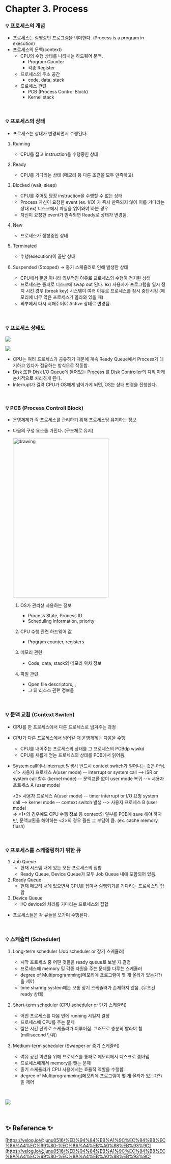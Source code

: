 # Chapter 3. Process

### 💡 프로세스의 개념

- 프로세스는 실행중인 프로그램을 의미한다. (Process is a program in execution)
- 프로세스의 문맥(context)
  - CPU의 수행 상태를 나타내는 하드웨어 문맥.
    - Program Counter
    - 각종 Register
  - 프로세스의 주소 공간
    - code, data, stack
  - 프로세스 관련
    - PCB (Process Control Block)
    - Kernel stack

<br>

### 💡 프로세스의 상태

- 프로세스는 상태가 변경되면서 수행된다.

1. Running
   - CPU를 잡고 Instruction을 수행중인 상태
       
2. Ready
   - CPU를 기다리는 상태 (메모리 등 다른 조건을 모두 만족하고)
       
3. Blocked (wait, sleep)
    - CPU를 주어도 당장 instruction을 수행할 수 없는 상태
    - Process 자신이 요청한 event (ex. I/O) 가 즉시 만족되지 않아 이를 기다리는 상태
     ex) 디스크에서 파일을 얽어와야 하는 경우
    - 자신이 요청한 event가 만족되면 Ready로 상태가 변경됨.
       
4. New
   - 프로세스가 생성중인 상태
       
5. Terminated
   - 수행(execution)이 끝난 상태
    
6. Suspended (Stopped) -> 중기 스케쥴러로 인해 발생한 상태
    - CPU에서 뿐만 아니라 외부적인 이유로 프로세스의 수행이 정지된 상태
    - 프로세스는 통째로 디스크에 swap out 된다.
        ex) 사용자가 프로그램을 일시 정지 시킨 경우 (break key) 시스템이 여러 이유로 프로세스를 잠시 중단시킴
            (메모리에 너무 많은 프로세스가 올라와 있을 때)
    - 외부에서 다시 시해주어야 Active 상태로 변경됨.


<br>

### 💡 프로세스 상태도

![](../../image/process_state_diagram.png)

![](../../image/process_status.png)

- CPU는 여러 프로세스가 공유하기 때문에 계속 Ready Queue에서 Process가 대기하고 있다가 점유하는 방식으로 작동함.
- Disk 또한 Disk I/O Queue에 들어있는 Process 를 Disk Controller의 지휘 아래 순차적으로 처리하게 된다.
- Interrupt가 걸려 CPU가 OS에게 넘어가게 되면, OS는 상태 변경을 진행한다.

<br>

### 💡 PCB (Process Controll Block)
- 운영체제가 각 프로세스를 관리하기 위해 프로세스당 유지하는 정보
- 다음의 구성 요소를 가진다. (구조체로 유지)

    <img src="../../image/PCB.png" alt="drawing" width="300" height="500"/>
 
    1. OS가 관리상 사용하는 정보
        - Process State, Process ID
        - Scheduling Information, priority
        
    2. CPU 수행 관련 하드웨어 값
        - Program counter, registers
      
    3. 메모리 관련
        - Code, data, stack의 메모리 위치 정보
      
    4. 파일 관련
        - Open file descriptors,,,
        - 그 외 리소스 관련 정보들

<br>

### 💡 문맥 교환 (Context Switch)
- CPU를 한 프로세스에서 다른 프로세스로 넘겨주는 과정
- CPU가 다른 프로세스에서 넘어갈 때 운영체제는 다음을 수행
    - CPU를 내어주는 프로세스의 상태를 그 프로세스의 PCBdp wjwkd
    - CPU를 새롭게 얻는 프로세스의 상태를 PCB에서 읽어옴.
    
- System call이나 Interrupt 발생시 반드시 context switch가 일어나는 것은 아님.      
    <1> 사용자 프로세스 A(user mode) -- interrupt or system call --> ISR or system call 함수 (kernel mode) -- 문맥교환 없이 user mode 복귀 --> 샤용자 프로세스 A (user mode)
  
    <2> 사용자 프로세스 A(user mode) -- timer interrupt or I/O 요청 system call --> kernel mode -- context switch 발생 --> 사용자 프로세스 B (user mode)   
    => <1>의 경우에도 CPU 수행 정보 등 context의 일부를 PCB에 save 해야 하지만, 문맥교환을 해야하는 <2>의 경우 훨씬 그 부담이 큼. (ex. cache memory flush)

<br>

### 💡 프로세스를 스케줄링하기 위한 큐
1. Job Queue
    - 현재 시스템 내에 있는 모든 프로세스의 집합
    - Ready Queue, Device Queue가 모두 Job Queue 내에 포함되어 있음.
2. Ready Queue
    - 현재 메모리 내에 있으면서 CPU를 잡아서 실행되기를 기다리는 프로세스의 집합
3. Device Queue
    - I/O device의 처리를 기다리는 프로세스의 집합
- 프로세스들은 각 큐들을 오가며 수행된다.

<br>

### 💡 스케쥴러 (Scheduler)
1. Long-term scheduler (Job scheduler or 장기 스케쥴러)
    - 시작 프로세스 중 어떤 것들을 ready queue로 보낼 지 결정
    - 프로세스에 memory 및 각종 자원을 주는 문제를 다루는 스케쥴러
    - degree of Multiprogramming(메모리에 프로그램이 몇 개 올라가 있는가?) 을 제어
    - time sharing system에는 보통 장기 스케쥴러가 존재하지 않음. (무조건 ready 상태)
    
2. Short-term scheduler (CPU scheduler or 단기 스케쥴러)
    - 어떤 프로세스를 다음 번에 running 시킬지 결정
    - 프로세스에 CPU를 주는 문제
    - 짧은 시간 단위로 스케쥴러가 이루어짐. 그러므로 충분히 빨라야 함 (millisecond 단위)
    
3. Medium-term scheduler (Swapper or 중기 스케쥴러)
    - 여유 공간 마련을 위해 프로세스를 통째로 메모리에서 디스크로 쫒아냄
    - 프로세스에게서 memory를 뺏는 문제
    - 중기 스케쥴러가 CPU 사용에서는 효율적 역할을 수행함.
    - degree of Multiprogramming(메모리에 프로그램이 몇 개 올라가 있는가?) 을 제어
    
<br>

   ![](../../image/process_state_diagram2.png)

<br>


    
## ✨ Reference ✨
[https://velog.io/@junu0516/%ED%94%84%EB%A1%9C%EC%84%B8%EC%8A%A4%EC%99%80-%EC%8A%A4%EB%A0%88%EB%93%9C](https://velog.io/@junu0516/%ED%94%84%EB%A1%9C%EC%84%B8%EC%8A%A4%EC%99%80-%EC%8A%A4%EB%A0%88%EB%93%9C)

